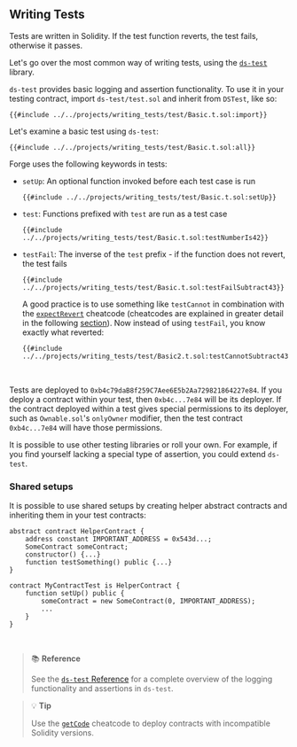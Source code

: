 ## Writing Tests

Tests are written in Solidity. If the test function reverts, the test fails, otherwise it passes.

Let's go over the most common way of writing tests, using the [`ds-test`](https://github.com/dapphub/ds-test) library.

`ds-test` provides basic logging and assertion functionality. To use it in your testing contract, import `ds-test/test.sol` and inherit from `DSTest`, like so:

```solidity
{{#include ../../projects/writing_tests/test/Basic.t.sol:import}}
```

Let's examine a basic test using `ds-test`:

```solidity
{{#include ../../projects/writing_tests/test/Basic.t.sol:all}}
```

Forge uses the following keywords in tests:

- `setUp`: An optional function invoked before each test case is run
    ```solidity
    {{#include ../../projects/writing_tests/test/Basic.t.sol:setUp}}
    ```
- `test`: Functions prefixed with `test` are run as a test case
    ```solidity
    {{#include ../../projects/writing_tests/test/Basic.t.sol:testNumberIs42}}
    ```
- `testFail`: The inverse of the `test` prefix - if the function does not revert, the test fails
    ```solidity
    {{#include ../../projects/writing_tests/test/Basic.t.sol:testFailSubtract43}}
    ```
    A good practice is to use something like `testCannot` in combination with the [`expectRevert`](../cheatcodes/expect-revert.md) cheatcode (cheatcodes are explained in greater detail in the following [section](./cheatcodes.md)). Now instead of using `testFail`, you know exactly what reverted:
    ```solidity
    {{#include ../../projects/writing_tests/test/Basic2.t.sol:testCannotSubtract43}}
    ```
<br>

Tests are deployed to `0xb4c79daB8f259C7Aee6E5b2Aa729821864227e84`. If you deploy a contract within your test, then `0xb4c...7e84` will be its deployer. If the contract deployed within a test gives special permissions to its deployer, such as `Ownable.sol`'s `onlyOwner` modifier, then the test contract `0xb4c...7e84` will have those permissions.

It is possible to use other testing libraries or roll your own. For example, if you find yourself lacking a special type of assertion, you could extend `ds-test`.

### Shared setups

It is possible to use shared setups by creating helper abstract contracts and inheriting them in your test contracts:

```solidity
abstract contract HelperContract {
    address constant IMPORTANT_ADDRESS = 0x543d...;
    SomeContract someContract;
    constructor() {...}
    function testSomething() public {...}
}

contract MyContractTest is HelperContract {
    function setUp() public {
        someContract = new SomeContract(0, IMPORTANT_ADDRESS);
        ...
    }
}
```

<br>

> 📚 **Reference**
>
> See the [`ds-test` Reference](../reference/ds-test.md) for a complete overview of the logging functionality and assertions in `ds-test`.

> 💡 **Tip**
>
> Use the [`getCode`](../cheatcodes/get-code.md) cheatcode to deploy contracts with incompatible Solidity versions.
